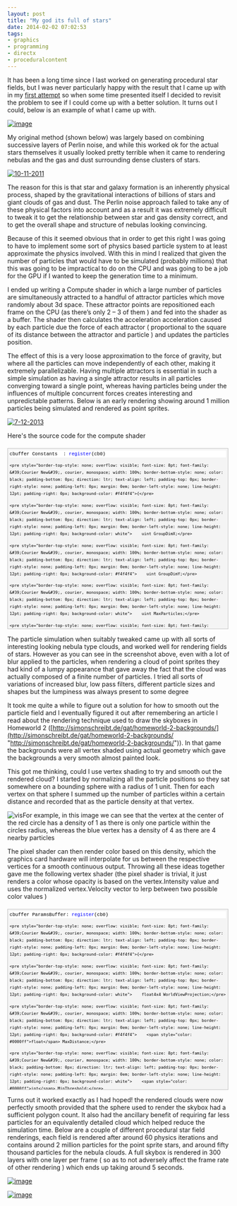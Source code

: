```yaml
---
layout: post
title: "My god its full of stars"
date: 2014-02-02 07:02:53
tags:
- graphics
- programming
- directx
- proceduralcontent
---
```


It has been a long time since I last worked on generating procedural star fields, but I was never particularly happy with the result that I came up with in my [first attempt](http://www.junkship.net/News/2011/12/30/let-men-burn-stars) so when some time presented itself I decided to revisit the problem to see if I could come up with a better solution. It turns out I could, below is an example of what I came up with.

[![image](http://www.junkship.net/Resources/News/rMA18FxTDUCEXHQcErY68Q.png "image")](http://www.junkship.net/Resources/News/385g6y0Bh0qpnJrGXWGuGA.png)

My original method (shown below) was largely based on combining successive layers of Perlin noise, and while this worked ok for the actual stars themselves it usually looked pretty terrible when it came to rendering nebulas and the gas and dust surrounding dense clusters of stars.

[![10-11-2011](http://www.junkship.net/Resources/News/VCODUnjkmkCXS7oVhJM5mw.jpg "10-11-2011")](http://www.junkship.net/Resources/News/x4rC-BorKkyFOEIyEUTvvA.jpg)

The reason for this is that star and galaxy formation is an inherently physical process, shaped by the gravitational interactions of billions of stars and giant clouds of gas and dust. The Perlin noise approach failed to take any of these physical factors into account and as a result it was extremely difficult to tweak it to get the relationship between star and gas density correct, and to get the overall shape and structure of nebulas looking convincing. 

Because of this it seemed obvious that in order to get this right I was going to have to implement some sort of physics based particle system to at least approximate the physics involved. With this in mind I realized that given the number of particles that would have to be simulated (probably millions) that this was going to be impractical to do on the CPU and was going to be a job for the GPU if I wanted to keep the generation time to a minimum.

I ended up writing a Compute shader in which a large number of particles are simultaneously attracted to a handful of attractor particles which move randomly about 3d space. These attractor points are repositioned each frame on the CPU (as there’s only 2 – 3 of them ) and fed into the shader as a buffer. The shader then calculates the acceleration acceleration caused by each particle due the force of each attractor ( proportional to the square of its distance between the attractor and particle ) and updates the particles position. 

The effect of this is a very loose approximation to the force of gravity, but where all the particles can move independently of each other, making it extremely parallelizable. Having multiple attractors is essential in such a simple simulation as having a single attractor results in all particles converging toward a single point, whereas having particles being under the influences of multiple concurrent forces creates interesting and unpredictable patterns. Below is an early rendering showing around 1 million particles being simulated and rendered as point sprites.

[![7-12-2013](http://www.junkship.net/Resources/News/t3uMR6rD50Ws2KoCcQlWvg.jpg "7-12-2013")](http://www.junkship.net/Resources/News/REqWYhEGC0ehB3TBhqqGUw.jpg)

Here's the source code for the compute shader

  <div id="codeSnippetWrapper" style="overflow: auto; cursor: text; font-size: 8pt; border-top: silver 1px solid; height: 400px; font-family: &#39;Courier New&#39;, courier, monospace; border-right: silver 1px solid; width: 97.5%; border-bottom: silver 1px solid; padding-bottom: 4px; direction: ltr; text-align: left; padding-top: 4px; padding-left: 4px; margin: 20px 0px 10px; border-left: silver 1px solid; line-height: 12pt; padding-right: 4px; max-height: 400px; background-color: #f4f4f4">   <div id="codeSnippet" style="border-top-style: none; overflow: visible; font-size: 8pt; font-family: &#39;Courier New&#39;, courier, monospace; width: 100%; border-bottom-style: none; color: black; padding-bottom: 0px; direction: ltr; text-align: left; padding-top: 0px; border-right-style: none; padding-left: 0px; border-left-style: none; line-height: 12pt; padding-right: 0px; background-color: #f4f4f4">     <pre style="border-top-style: none; overflow: visible; font-size: 8pt; font-family: &#39;Courier New&#39;, courier, monospace; width: 100%; border-bottom-style: none; color: black; padding-bottom: 0px; direction: ltr; text-align: left; padding-top: 0px; border-right-style: none; padding-left: 0px; margin: 0em; border-left-style: none; line-height: 12pt; padding-right: 0px; background-color: white">cbuffer Constants  : <span style="color: #0000ff">register</span>(cb0)</pre>
<!--CRLF-->

    <pre style="border-top-style: none; overflow: visible; font-size: 8pt; font-family: &#39;Courier New&#39;, courier, monospace; width: 100%; border-bottom-style: none; color: black; padding-bottom: 0px; direction: ltr; text-align: left; padding-top: 0px; border-right-style: none; padding-left: 0px; margin: 0em; border-left-style: none; line-height: 12pt; padding-right: 0px; background-color: #f4f4f4">{</pre>
<!--CRLF-->

    <pre style="border-top-style: none; overflow: visible; font-size: 8pt; font-family: &#39;Courier New&#39;, courier, monospace; width: 100%; border-bottom-style: none; color: black; padding-bottom: 0px; direction: ltr; text-align: left; padding-top: 0px; border-right-style: none; padding-left: 0px; margin: 0em; border-left-style: none; line-height: 12pt; padding-right: 0px; background-color: white">    uint GroupDimX;</pre>
<!--CRLF-->

    <pre style="border-top-style: none; overflow: visible; font-size: 8pt; font-family: &#39;Courier New&#39;, courier, monospace; width: 100%; border-bottom-style: none; color: black; padding-bottom: 0px; direction: ltr; text-align: left; padding-top: 0px; border-right-style: none; padding-left: 0px; margin: 0em; border-left-style: none; line-height: 12pt; padding-right: 0px; background-color: #f4f4f4">    uint GroupDimY;</pre>
<!--CRLF-->

    <pre style="border-top-style: none; overflow: visible; font-size: 8pt; font-family: &#39;Courier New&#39;, courier, monospace; width: 100%; border-bottom-style: none; color: black; padding-bottom: 0px; direction: ltr; text-align: left; padding-top: 0px; border-right-style: none; padding-left: 0px; margin: 0em; border-left-style: none; line-height: 12pt; padding-right: 0px; background-color: white">    uint MaxParticles;</pre>
<!--CRLF-->

    <pre style="border-top-style: none; overflow: visible; font-size: 8pt; font-family: &#39;Courier New&#39;, courier, monospace; width: 100%; border-bottom-style: none; color: black; padding-bottom: 0px; direction: ltr; text-align: left; padding-top: 0px; border-right-style: none; padding-left: 0px; margin: 0em; border-left-style: none; line-height: 12pt; padding-right: 0px; background-color: #f4f4f4">};</pre>
<!--CRLF-->

    <pre style="border-top-style: none; overflow: visible; font-size: 8pt; font-family: &#39;Courier New&#39;, courier, monospace; width: 100%; border-bottom-style: none; color: black; padding-bottom: 0px; direction: ltr; text-align: left; padding-top: 0px; border-right-style: none; padding-left: 0px; margin: 0em; border-left-style: none; line-height: 12pt; padding-right: 0px; background-color: white">&#160;</pre>
<!--CRLF-->

    <pre style="border-top-style: none; overflow: visible; font-size: 8pt; font-family: &#39;Courier New&#39;, courier, monospace; width: 100%; border-bottom-style: none; color: black; padding-bottom: 0px; direction: ltr; text-align: left; padding-top: 0px; border-right-style: none; padding-left: 0px; margin: 0em; border-left-style: none; line-height: 12pt; padding-right: 0px; background-color: #f4f4f4">cbuffer Physics : <span style="color: #0000ff">register</span>(cb1) </pre>
<!--CRLF-->

    <pre style="border-top-style: none; overflow: visible; font-size: 8pt; font-family: &#39;Courier New&#39;, courier, monospace; width: 100%; border-bottom-style: none; color: black; padding-bottom: 0px; direction: ltr; text-align: left; padding-top: 0px; border-right-style: none; padding-left: 0px; margin: 0em; border-left-style: none; line-height: 12pt; padding-right: 0px; background-color: white">{</pre>
<!--CRLF-->

    <pre style="border-top-style: none; overflow: visible; font-size: 8pt; font-family: &#39;Courier New&#39;, courier, monospace; width: 100%; border-bottom-style: none; color: black; padding-bottom: 0px; direction: ltr; text-align: left; padding-top: 0px; border-right-style: none; padding-left: 0px; margin: 0em; border-left-style: none; line-height: 12pt; padding-right: 0px; background-color: #f4f4f4">    <span style="color: #0000ff">float</span> FrameTime;</pre>
<!--CRLF-->

    <pre style="border-top-style: none; overflow: visible; font-size: 8pt; font-family: &#39;Courier New&#39;, courier, monospace; width: 100%; border-bottom-style: none; color: black; padding-bottom: 0px; direction: ltr; text-align: left; padding-top: 0px; border-right-style: none; padding-left: 0px; margin: 0em; border-left-style: none; line-height: 12pt; padding-right: 0px; background-color: white">    uint AttractorCount;</pre>
<!--CRLF-->

    <pre style="border-top-style: none; overflow: visible; font-size: 8pt; font-family: &#39;Courier New&#39;, courier, monospace; width: 100%; border-bottom-style: none; color: black; padding-bottom: 0px; direction: ltr; text-align: left; padding-top: 0px; border-right-style: none; padding-left: 0px; margin: 0em; border-left-style: none; line-height: 12pt; padding-right: 0px; background-color: #f4f4f4">};</pre>
<!--CRLF-->

    <pre style="border-top-style: none; overflow: visible; font-size: 8pt; font-family: &#39;Courier New&#39;, courier, monospace; width: 100%; border-bottom-style: none; color: black; padding-bottom: 0px; direction: ltr; text-align: left; padding-top: 0px; border-right-style: none; padding-left: 0px; margin: 0em; border-left-style: none; line-height: 12pt; padding-right: 0px; background-color: white">&#160;</pre>
<!--CRLF-->

    <pre style="border-top-style: none; overflow: visible; font-size: 8pt; font-family: &#39;Courier New&#39;, courier, monospace; width: 100%; border-bottom-style: none; color: black; padding-bottom: 0px; direction: ltr; text-align: left; padding-top: 0px; border-right-style: none; padding-left: 0px; margin: 0em; border-left-style: none; line-height: 12pt; padding-right: 0px; background-color: #f4f4f4"><span style="color: #0000ff">struct</span> Particle {</pre>
<!--CRLF-->

    <pre style="border-top-style: none; overflow: visible; font-size: 8pt; font-family: &#39;Courier New&#39;, courier, monospace; width: 100%; border-bottom-style: none; color: black; padding-bottom: 0px; direction: ltr; text-align: left; padding-top: 0px; border-right-style: none; padding-left: 0px; margin: 0em; border-left-style: none; line-height: 12pt; padding-right: 0px; background-color: white">    float3 CurrentPosition;</pre>
<!--CRLF-->

    <pre style="border-top-style: none; overflow: visible; font-size: 8pt; font-family: &#39;Courier New&#39;, courier, monospace; width: 100%; border-bottom-style: none; color: black; padding-bottom: 0px; direction: ltr; text-align: left; padding-top: 0px; border-right-style: none; padding-left: 0px; margin: 0em; border-left-style: none; line-height: 12pt; padding-right: 0px; background-color: #f4f4f4">    float3 OldPosition;</pre>
<!--CRLF-->

    <pre style="border-top-style: none; overflow: visible; font-size: 8pt; font-family: &#39;Courier New&#39;, courier, monospace; width: 100%; border-bottom-style: none; color: black; padding-bottom: 0px; direction: ltr; text-align: left; padding-top: 0px; border-right-style: none; padding-left: 0px; margin: 0em; border-left-style: none; line-height: 12pt; padding-right: 0px; background-color: white">    float3 Velocity;</pre>
<!--CRLF-->

    <pre style="border-top-style: none; overflow: visible; font-size: 8pt; font-family: &#39;Courier New&#39;, courier, monospace; width: 100%; border-bottom-style: none; color: black; padding-bottom: 0px; direction: ltr; text-align: left; padding-top: 0px; border-right-style: none; padding-left: 0px; margin: 0em; border-left-style: none; line-height: 12pt; padding-right: 0px; background-color: #f4f4f4">    <span style="color: #0000ff">float</span> Scale;</pre>
<!--CRLF-->

    <pre style="border-top-style: none; overflow: visible; font-size: 8pt; font-family: &#39;Courier New&#39;, courier, monospace; width: 100%; border-bottom-style: none; color: black; padding-bottom: 0px; direction: ltr; text-align: left; padding-top: 0px; border-right-style: none; padding-left: 0px; margin: 0em; border-left-style: none; line-height: 12pt; padding-right: 0px; background-color: white">};</pre>
<!--CRLF-->

    <pre style="border-top-style: none; overflow: visible; font-size: 8pt; font-family: &#39;Courier New&#39;, courier, monospace; width: 100%; border-bottom-style: none; color: black; padding-bottom: 0px; direction: ltr; text-align: left; padding-top: 0px; border-right-style: none; padding-left: 0px; margin: 0em; border-left-style: none; line-height: 12pt; padding-right: 0px; background-color: #f4f4f4">&#160;</pre>
<!--CRLF-->

    <pre style="border-top-style: none; overflow: visible; font-size: 8pt; font-family: &#39;Courier New&#39;, courier, monospace; width: 100%; border-bottom-style: none; color: black; padding-bottom: 0px; direction: ltr; text-align: left; padding-top: 0px; border-right-style: none; padding-left: 0px; margin: 0em; border-left-style: none; line-height: 12pt; padding-right: 0px; background-color: white"><span style="color: #0000ff">struct</span> Attractor {</pre>
<!--CRLF-->

    <pre style="border-top-style: none; overflow: visible; font-size: 8pt; font-family: &#39;Courier New&#39;, courier, monospace; width: 100%; border-bottom-style: none; color: black; padding-bottom: 0px; direction: ltr; text-align: left; padding-top: 0px; border-right-style: none; padding-left: 0px; margin: 0em; border-left-style: none; line-height: 12pt; padding-right: 0px; background-color: #f4f4f4">    float3 Position;</pre>
<!--CRLF-->

    <pre style="border-top-style: none; overflow: visible; font-size: 8pt; font-family: &#39;Courier New&#39;, courier, monospace; width: 100%; border-bottom-style: none; color: black; padding-bottom: 0px; direction: ltr; text-align: left; padding-top: 0px; border-right-style: none; padding-left: 0px; margin: 0em; border-left-style: none; line-height: 12pt; padding-right: 0px; background-color: white">    float3 Destination;</pre>
<!--CRLF-->

    <pre style="border-top-style: none; overflow: visible; font-size: 8pt; font-family: &#39;Courier New&#39;, courier, monospace; width: 100%; border-bottom-style: none; color: black; padding-bottom: 0px; direction: ltr; text-align: left; padding-top: 0px; border-right-style: none; padding-left: 0px; margin: 0em; border-left-style: none; line-height: 12pt; padding-right: 0px; background-color: #f4f4f4">    <span style="color: #0000ff">float</span> Velocity;</pre>
<!--CRLF-->

    <pre style="border-top-style: none; overflow: visible; font-size: 8pt; font-family: &#39;Courier New&#39;, courier, monospace; width: 100%; border-bottom-style: none; color: black; padding-bottom: 0px; direction: ltr; text-align: left; padding-top: 0px; border-right-style: none; padding-left: 0px; margin: 0em; border-left-style: none; line-height: 12pt; padding-right: 0px; background-color: white">    <span style="color: #0000ff">float</span> Strength;</pre>
<!--CRLF-->

    <pre style="border-top-style: none; overflow: visible; font-size: 8pt; font-family: &#39;Courier New&#39;, courier, monospace; width: 100%; border-bottom-style: none; color: black; padding-bottom: 0px; direction: ltr; text-align: left; padding-top: 0px; border-right-style: none; padding-left: 0px; margin: 0em; border-left-style: none; line-height: 12pt; padding-right: 0px; background-color: #f4f4f4">    <span style="color: #0000ff">float</span> MinAttractorDistance;</pre>
<!--CRLF-->

    <pre style="border-top-style: none; overflow: visible; font-size: 8pt; font-family: &#39;Courier New&#39;, courier, monospace; width: 100%; border-bottom-style: none; color: black; padding-bottom: 0px; direction: ltr; text-align: left; padding-top: 0px; border-right-style: none; padding-left: 0px; margin: 0em; border-left-style: none; line-height: 12pt; padding-right: 0px; background-color: white">};</pre>
<!--CRLF-->

    <pre style="border-top-style: none; overflow: visible; font-size: 8pt; font-family: &#39;Courier New&#39;, courier, monospace; width: 100%; border-bottom-style: none; color: black; padding-bottom: 0px; direction: ltr; text-align: left; padding-top: 0px; border-right-style: none; padding-left: 0px; margin: 0em; border-left-style: none; line-height: 12pt; padding-right: 0px; background-color: #f4f4f4">&#160;</pre>
<!--CRLF-->

    <pre style="border-top-style: none; overflow: visible; font-size: 8pt; font-family: &#39;Courier New&#39;, courier, monospace; width: 100%; border-bottom-style: none; color: black; padding-bottom: 0px; direction: ltr; text-align: left; padding-top: 0px; border-right-style: none; padding-left: 0px; margin: 0em; border-left-style: none; line-height: 12pt; padding-right: 0px; background-color: white">RWStructuredBuffer&lt;Particle&gt; srcParticleBuffer : <span style="color: #0000ff">register</span>(u0);</pre>
<!--CRLF-->

    <pre style="border-top-style: none; overflow: visible; font-size: 8pt; font-family: &#39;Courier New&#39;, courier, monospace; width: 100%; border-bottom-style: none; color: black; padding-bottom: 0px; direction: ltr; text-align: left; padding-top: 0px; border-right-style: none; padding-left: 0px; margin: 0em; border-left-style: none; line-height: 12pt; padding-right: 0px; background-color: #f4f4f4">StructuredBuffer&lt;Attractor&gt; attractorsBuffer : <span style="color: #0000ff">register</span>(t0);</pre>
<!--CRLF-->

    <pre style="border-top-style: none; overflow: visible; font-size: 8pt; font-family: &#39;Courier New&#39;, courier, monospace; width: 100%; border-bottom-style: none; color: black; padding-bottom: 0px; direction: ltr; text-align: left; padding-top: 0px; border-right-style: none; padding-left: 0px; margin: 0em; border-left-style: none; line-height: 12pt; padding-right: 0px; background-color: white">&#160;</pre>
<!--CRLF-->

    <pre style="border-top-style: none; overflow: visible; font-size: 8pt; font-family: &#39;Courier New&#39;, courier, monospace; width: 100%; border-bottom-style: none; color: black; padding-bottom: 0px; direction: ltr; text-align: left; padding-top: 0px; border-right-style: none; padding-left: 0px; margin: 0em; border-left-style: none; line-height: 12pt; padding-right: 0px; background-color: #f4f4f4">[numthreads(1024, 1, 1)]</pre>
<!--CRLF-->

    <pre style="border-top-style: none; overflow: visible; font-size: 8pt; font-family: &#39;Courier New&#39;, courier, monospace; width: 100%; border-bottom-style: none; color: black; padding-bottom: 0px; direction: ltr; text-align: left; padding-top: 0px; border-right-style: none; padding-left: 0px; margin: 0em; border-left-style: none; line-height: 12pt; padding-right: 0px; background-color: white"><span style="color: #0000ff">void</span> main( uint3 dispatchId : SV_DispatchThreadID )</pre>
<!--CRLF-->

    <pre style="border-top-style: none; overflow: visible; font-size: 8pt; font-family: &#39;Courier New&#39;, courier, monospace; width: 100%; border-bottom-style: none; color: black; padding-bottom: 0px; direction: ltr; text-align: left; padding-top: 0px; border-right-style: none; padding-left: 0px; margin: 0em; border-left-style: none; line-height: 12pt; padding-right: 0px; background-color: #f4f4f4">{</pre>
<!--CRLF-->

    <pre style="border-top-style: none; overflow: visible; font-size: 8pt; font-family: &#39;Courier New&#39;, courier, monospace; width: 100%; border-bottom-style: none; color: black; padding-bottom: 0px; direction: ltr; text-align: left; padding-top: 0px; border-right-style: none; padding-left: 0px; margin: 0em; border-left-style: none; line-height: 12pt; padding-right: 0px; background-color: white">    uint id = dispatchId.x + ( GroupDimX * 1024 * dispatchId.y ) </pre>
<!--CRLF-->

    <pre style="border-top-style: none; overflow: visible; font-size: 8pt; font-family: &#39;Courier New&#39;, courier, monospace; width: 100%; border-bottom-style: none; color: black; padding-bottom: 0px; direction: ltr; text-align: left; padding-top: 0px; border-right-style: none; padding-left: 0px; margin: 0em; border-left-style: none; line-height: 12pt; padding-right: 0px; background-color: #f4f4f4">        + ( GroupDimX * GroupDimY * 1024 * dispatchId.z );</pre>
<!--CRLF-->

    <pre style="border-top-style: none; overflow: visible; font-size: 8pt; font-family: &#39;Courier New&#39;, courier, monospace; width: 100%; border-bottom-style: none; color: black; padding-bottom: 0px; direction: ltr; text-align: left; padding-top: 0px; border-right-style: none; padding-left: 0px; margin: 0em; border-left-style: none; line-height: 12pt; padding-right: 0px; background-color: white">            </pre>
<!--CRLF-->

    <pre style="border-top-style: none; overflow: visible; font-size: 8pt; font-family: &#39;Courier New&#39;, courier, monospace; width: 100%; border-bottom-style: none; color: black; padding-bottom: 0px; direction: ltr; text-align: left; padding-top: 0px; border-right-style: none; padding-left: 0px; margin: 0em; border-left-style: none; line-height: 12pt; padding-right: 0px; background-color: #f4f4f4">    <span style="color: #008000">//Every thread renders a particle.</span></pre>
<!--CRLF-->

    <pre style="border-top-style: none; overflow: visible; font-size: 8pt; font-family: &#39;Courier New&#39;, courier, monospace; width: 100%; border-bottom-style: none; color: black; padding-bottom: 0px; direction: ltr; text-align: left; padding-top: 0px; border-right-style: none; padding-left: 0px; margin: 0em; border-left-style: none; line-height: 12pt; padding-right: 0px; background-color: white">    <span style="color: #008000">//If there are more threads than particles then stop here.</span></pre>
<!--CRLF-->

    <pre style="border-top-style: none; overflow: visible; font-size: 8pt; font-family: &#39;Courier New&#39;, courier, monospace; width: 100%; border-bottom-style: none; color: black; padding-bottom: 0px; direction: ltr; text-align: left; padding-top: 0px; border-right-style: none; padding-left: 0px; margin: 0em; border-left-style: none; line-height: 12pt; padding-right: 0px; background-color: #f4f4f4">    <span style="color: #0000ff">if</span>(id &lt; MaxParticles){</pre>
<!--CRLF-->

    <pre style="border-top-style: none; overflow: visible; font-size: 8pt; font-family: &#39;Courier New&#39;, courier, monospace; width: 100%; border-bottom-style: none; color: black; padding-bottom: 0px; direction: ltr; text-align: left; padding-top: 0px; border-right-style: none; padding-left: 0px; margin: 0em; border-left-style: none; line-height: 12pt; padding-right: 0px; background-color: white">        Particle p = srcParticleBuffer[id];</pre>
<!--CRLF-->

    <pre style="border-top-style: none; overflow: visible; font-size: 8pt; font-family: &#39;Courier New&#39;, courier, monospace; width: 100%; border-bottom-style: none; color: black; padding-bottom: 0px; direction: ltr; text-align: left; padding-top: 0px; border-right-style: none; padding-left: 0px; margin: 0em; border-left-style: none; line-height: 12pt; padding-right: 0px; background-color: #f4f4f4">                </pre>
<!--CRLF-->

    <pre style="border-top-style: none; overflow: visible; font-size: 8pt; font-family: &#39;Courier New&#39;, courier, monospace; width: 100%; border-bottom-style: none; color: black; padding-bottom: 0px; direction: ltr; text-align: left; padding-top: 0px; border-right-style: none; padding-left: 0px; margin: 0em; border-left-style: none; line-height: 12pt; padding-right: 0px; background-color: white">        float3 a = float3(0.0f,0.0f,0.0f);</pre>
<!--CRLF-->

    <pre style="border-top-style: none; overflow: visible; font-size: 8pt; font-family: &#39;Courier New&#39;, courier, monospace; width: 100%; border-bottom-style: none; color: black; padding-bottom: 0px; direction: ltr; text-align: left; padding-top: 0px; border-right-style: none; padding-left: 0px; margin: 0em; border-left-style: none; line-height: 12pt; padding-right: 0px; background-color: #f4f4f4">        <span style="color: #0000ff">for</span> (uint i=0;i&lt;AttractorCount;++i) {</pre>
<!--CRLF-->

    <pre style="border-top-style: none; overflow: visible; font-size: 8pt; font-family: &#39;Courier New&#39;, courier, monospace; width: 100%; border-bottom-style: none; color: black; padding-bottom: 0px; direction: ltr; text-align: left; padding-top: 0px; border-right-style: none; padding-left: 0px; margin: 0em; border-left-style: none; line-height: 12pt; padding-right: 0px; background-color: white">            float3 diff = attractorsBuffer[i].Position - </pre>
<!--CRLF-->

    <pre style="border-top-style: none; overflow: visible; font-size: 8pt; font-family: &#39;Courier New&#39;, courier, monospace; width: 100%; border-bottom-style: none; color: black; padding-bottom: 0px; direction: ltr; text-align: left; padding-top: 0px; border-right-style: none; padding-left: 0px; margin: 0em; border-left-style: none; line-height: 12pt; padding-right: 0px; background-color: #f4f4f4">                p.CurrentPosition;</pre>
<!--CRLF-->

    <pre style="border-top-style: none; overflow: visible; font-size: 8pt; font-family: &#39;Courier New&#39;, courier, monospace; width: 100%; border-bottom-style: none; color: black; padding-bottom: 0px; direction: ltr; text-align: left; padding-top: 0px; border-right-style: none; padding-left: 0px; margin: 0em; border-left-style: none; line-height: 12pt; padding-right: 0px; background-color: white">            <span style="color: #0000ff">float</span> distance = length( diff );</pre>
<!--CRLF-->

    <pre style="border-top-style: none; overflow: visible; font-size: 8pt; font-family: &#39;Courier New&#39;, courier, monospace; width: 100%; border-bottom-style: none; color: black; padding-bottom: 0px; direction: ltr; text-align: left; padding-top: 0px; border-right-style: none; padding-left: 0px; margin: 0em; border-left-style: none; line-height: 12pt; padding-right: 0px; background-color: #f4f4f4">&#160;</pre>
<!--CRLF-->

    <pre style="border-top-style: none; overflow: visible; font-size: 8pt; font-family: &#39;Courier New&#39;, courier, monospace; width: 100%; border-bottom-style: none; color: black; padding-bottom: 0px; direction: ltr; text-align: left; padding-top: 0px; border-right-style: none; padding-left: 0px; margin: 0em; border-left-style: none; line-height: 12pt; padding-right: 0px; background-color: white">            <span style="color: #0000ff">if</span> ( distance &lt; </pre>
<!--CRLF-->

    <pre style="border-top-style: none; overflow: visible; font-size: 8pt; font-family: &#39;Courier New&#39;, courier, monospace; width: 100%; border-bottom-style: none; color: black; padding-bottom: 0px; direction: ltr; text-align: left; padding-top: 0px; border-right-style: none; padding-left: 0px; margin: 0em; border-left-style: none; line-height: 12pt; padding-right: 0px; background-color: #f4f4f4">                attractorsBuffer[i].MinAttractorDistance ) {</pre>
<!--CRLF-->

    <pre style="border-top-style: none; overflow: visible; font-size: 8pt; font-family: &#39;Courier New&#39;, courier, monospace; width: 100%; border-bottom-style: none; color: black; padding-bottom: 0px; direction: ltr; text-align: left; padding-top: 0px; border-right-style: none; padding-left: 0px; margin: 0em; border-left-style: none; line-height: 12pt; padding-right: 0px; background-color: white">                <span style="color: #008000">// make sure particles don't appear inside an </span></pre>
<!--CRLF-->

    <pre style="border-top-style: none; overflow: visible; font-size: 8pt; font-family: &#39;Courier New&#39;, courier, monospace; width: 100%; border-bottom-style: none; color: black; padding-bottom: 0px; direction: ltr; text-align: left; padding-top: 0px; border-right-style: none; padding-left: 0px; margin: 0em; border-left-style: none; line-height: 12pt; padding-right: 0px; background-color: #f4f4f4">                <span style="color: #008000">// attractors min distance. If a particle</span></pre>
<!--CRLF-->

    <pre style="border-top-style: none; overflow: visible; font-size: 8pt; font-family: &#39;Courier New&#39;, courier, monospace; width: 100%; border-bottom-style: none; color: black; padding-bottom: 0px; direction: ltr; text-align: left; padding-top: 0px; border-right-style: none; padding-left: 0px; margin: 0em; border-left-style: none; line-height: 12pt; padding-right: 0px; background-color: white">                <span style="color: #008000">// gets inside the min distance, we'll push it </span></pre>
<!--CRLF-->

    <pre style="border-top-style: none; overflow: visible; font-size: 8pt; font-family: &#39;Courier New&#39;, courier, monospace; width: 100%; border-bottom-style: none; color: black; padding-bottom: 0px; direction: ltr; text-align: left; padding-top: 0px; border-right-style: none; padding-left: 0px; margin: 0em; border-left-style: none; line-height: 12pt; padding-right: 0px; background-color: #f4f4f4">                <span style="color: #008000">// to the opposite side of the min sphere</span></pre>
<!--CRLF-->

    <pre style="border-top-style: none; overflow: visible; font-size: 8pt; font-family: &#39;Courier New&#39;, courier, monospace; width: 100%; border-bottom-style: none; color: black; padding-bottom: 0px; direction: ltr; text-align: left; padding-top: 0px; border-right-style: none; padding-left: 0px; margin: 0em; border-left-style: none; line-height: 12pt; padding-right: 0px; background-color: white">                <span style="color: #008000">// This reduces large numbers of particles</span></pre>
<!--CRLF-->

    <pre style="border-top-style: none; overflow: visible; font-size: 8pt; font-family: &#39;Courier New&#39;, courier, monospace; width: 100%; border-bottom-style: none; color: black; padding-bottom: 0px; direction: ltr; text-align: left; padding-top: 0px; border-right-style: none; padding-left: 0px; margin: 0em; border-left-style: none; line-height: 12pt; padding-right: 0px; background-color: #f4f4f4">                <span style="color: #008000">// converging in a point around an attractor</span></pre>
<!--CRLF-->

    <pre style="border-top-style: none; overflow: visible; font-size: 8pt; font-family: &#39;Courier New&#39;, courier, monospace; width: 100%; border-bottom-style: none; color: black; padding-bottom: 0px; direction: ltr; text-align: left; padding-top: 0px; border-right-style: none; padding-left: 0px; margin: 0em; border-left-style: none; line-height: 12pt; padding-right: 0px; background-color: white">                float3 push = diff + </pre>
<!--CRLF-->

    <pre style="border-top-style: none; overflow: visible; font-size: 8pt; font-family: &#39;Courier New&#39;, courier, monospace; width: 100%; border-bottom-style: none; color: black; padding-bottom: 0px; direction: ltr; text-align: left; padding-top: 0px; border-right-style: none; padding-left: 0px; margin: 0em; border-left-style: none; line-height: 12pt; padding-right: 0px; background-color: #f4f4f4">                    normalize( diff ) </pre>
<!--CRLF-->

    <pre style="border-top-style: none; overflow: visible; font-size: 8pt; font-family: &#39;Courier New&#39;, courier, monospace; width: 100%; border-bottom-style: none; color: black; padding-bottom: 0px; direction: ltr; text-align: left; padding-top: 0px; border-right-style: none; padding-left: 0px; margin: 0em; border-left-style: none; line-height: 12pt; padding-right: 0px; background-color: white">                    * attractorsBuffer[i].MinAttractorDistance;</pre>
<!--CRLF-->

    <pre style="border-top-style: none; overflow: visible; font-size: 8pt; font-family: &#39;Courier New&#39;, courier, monospace; width: 100%; border-bottom-style: none; color: black; padding-bottom: 0px; direction: ltr; text-align: left; padding-top: 0px; border-right-style: none; padding-left: 0px; margin: 0em; border-left-style: none; line-height: 12pt; padding-right: 0px; background-color: #f4f4f4">                p.OldPosition += push;</pre>
<!--CRLF-->

    <pre style="border-top-style: none; overflow: visible; font-size: 8pt; font-family: &#39;Courier New&#39;, courier, monospace; width: 100%; border-bottom-style: none; color: black; padding-bottom: 0px; direction: ltr; text-align: left; padding-top: 0px; border-right-style: none; padding-left: 0px; margin: 0em; border-left-style: none; line-height: 12pt; padding-right: 0px; background-color: white">                p.CurrentPosition += push;</pre>
<!--CRLF-->

    <pre style="border-top-style: none; overflow: visible; font-size: 8pt; font-family: &#39;Courier New&#39;, courier, monospace; width: 100%; border-bottom-style: none; color: black; padding-bottom: 0px; direction: ltr; text-align: left; padding-top: 0px; border-right-style: none; padding-left: 0px; margin: 0em; border-left-style: none; line-height: 12pt; padding-right: 0px; background-color: #f4f4f4">            }</pre>
<!--CRLF-->

    <pre style="border-top-style: none; overflow: visible; font-size: 8pt; font-family: &#39;Courier New&#39;, courier, monospace; width: 100%; border-bottom-style: none; color: black; padding-bottom: 0px; direction: ltr; text-align: left; padding-top: 0px; border-right-style: none; padding-left: 0px; margin: 0em; border-left-style: none; line-height: 12pt; padding-right: 0px; background-color: white">&#160;</pre>
<!--CRLF-->

    <pre style="border-top-style: none; overflow: visible; font-size: 8pt; font-family: &#39;Courier New&#39;, courier, monospace; width: 100%; border-bottom-style: none; color: black; padding-bottom: 0px; direction: ltr; text-align: left; padding-top: 0px; border-right-style: none; padding-left: 0px; margin: 0em; border-left-style: none; line-height: 12pt; padding-right: 0px; background-color: #f4f4f4">            a += ( diff * attractorsBuffer[i].Strength ) </pre>
<!--CRLF-->

    <pre style="border-top-style: none; overflow: visible; font-size: 8pt; font-family: &#39;Courier New&#39;, courier, monospace; width: 100%; border-bottom-style: none; color: black; padding-bottom: 0px; direction: ltr; text-align: left; padding-top: 0px; border-right-style: none; padding-left: 0px; margin: 0em; border-left-style: none; line-height: 12pt; padding-right: 0px; background-color: white">                / (distance * distance);</pre>
<!--CRLF-->

    <pre style="border-top-style: none; overflow: visible; font-size: 8pt; font-family: &#39;Courier New&#39;, courier, monospace; width: 100%; border-bottom-style: none; color: black; padding-bottom: 0px; direction: ltr; text-align: left; padding-top: 0px; border-right-style: none; padding-left: 0px; margin: 0em; border-left-style: none; line-height: 12pt; padding-right: 0px; background-color: #f4f4f4">        }</pre>
<!--CRLF-->

    <pre style="border-top-style: none; overflow: visible; font-size: 8pt; font-family: &#39;Courier New&#39;, courier, monospace; width: 100%; border-bottom-style: none; color: black; padding-bottom: 0px; direction: ltr; text-align: left; padding-top: 0px; border-right-style: none; padding-left: 0px; margin: 0em; border-left-style: none; line-height: 12pt; padding-right: 0px; background-color: white">        float3 tempPos = 2.0*p.CurrentPosition </pre>
<!--CRLF-->

    <pre style="border-top-style: none; overflow: visible; font-size: 8pt; font-family: &#39;Courier New&#39;, courier, monospace; width: 100%; border-bottom-style: none; color: black; padding-bottom: 0px; direction: ltr; text-align: left; padding-top: 0px; border-right-style: none; padding-left: 0px; margin: 0em; border-left-style: none; line-height: 12pt; padding-right: 0px; background-color: #f4f4f4">            - p.OldPosition + a*FrameTime*FrameTime;</pre>
<!--CRLF-->

    <pre style="border-top-style: none; overflow: visible; font-size: 8pt; font-family: &#39;Courier New&#39;, courier, monospace; width: 100%; border-bottom-style: none; color: black; padding-bottom: 0px; direction: ltr; text-align: left; padding-top: 0px; border-right-style: none; padding-left: 0px; margin: 0em; border-left-style: none; line-height: 12pt; padding-right: 0px; background-color: white">        p.OldPosition = p.CurrentPosition;</pre>
<!--CRLF-->

    <pre style="border-top-style: none; overflow: visible; font-size: 8pt; font-family: &#39;Courier New&#39;, courier, monospace; width: 100%; border-bottom-style: none; color: black; padding-bottom: 0px; direction: ltr; text-align: left; padding-top: 0px; border-right-style: none; padding-left: 0px; margin: 0em; border-left-style: none; line-height: 12pt; padding-right: 0px; background-color: #f4f4f4">        p.CurrentPosition = tempPos;</pre>
<!--CRLF-->

    <pre style="border-top-style: none; overflow: visible; font-size: 8pt; font-family: &#39;Courier New&#39;, courier, monospace; width: 100%; border-bottom-style: none; color: black; padding-bottom: 0px; direction: ltr; text-align: left; padding-top: 0px; border-right-style: none; padding-left: 0px; margin: 0em; border-left-style: none; line-height: 12pt; padding-right: 0px; background-color: white">        p.Velocity = p.CurrentPosition - p.OldPosition;</pre>
<!--CRLF-->

    <pre style="border-top-style: none; overflow: visible; font-size: 8pt; font-family: &#39;Courier New&#39;, courier, monospace; width: 100%; border-bottom-style: none; color: black; padding-bottom: 0px; direction: ltr; text-align: left; padding-top: 0px; border-right-style: none; padding-left: 0px; margin: 0em; border-left-style: none; line-height: 12pt; padding-right: 0px; background-color: #f4f4f4">&#160;</pre>
<!--CRLF-->

    <pre style="border-top-style: none; overflow: visible; font-size: 8pt; font-family: &#39;Courier New&#39;, courier, monospace; width: 100%; border-bottom-style: none; color: black; padding-bottom: 0px; direction: ltr; text-align: left; padding-top: 0px; border-right-style: none; padding-left: 0px; margin: 0em; border-left-style: none; line-height: 12pt; padding-right: 0px; background-color: white">        srcParticleBuffer[id] = p;</pre>
<!--CRLF-->

    <pre style="border-top-style: none; overflow: visible; font-size: 8pt; font-family: &#39;Courier New&#39;, courier, monospace; width: 100%; border-bottom-style: none; color: black; padding-bottom: 0px; direction: ltr; text-align: left; padding-top: 0px; border-right-style: none; padding-left: 0px; margin: 0em; border-left-style: none; line-height: 12pt; padding-right: 0px; background-color: #f4f4f4">    }</pre>
<!--CRLF-->

    <pre style="border-top-style: none; overflow: visible; font-size: 8pt; font-family: &#39;Courier New&#39;, courier, monospace; width: 100%; border-bottom-style: none; color: black; padding-bottom: 0px; direction: ltr; text-align: left; padding-top: 0px; border-right-style: none; padding-left: 0px; margin: 0em; border-left-style: none; line-height: 12pt; padding-right: 0px; background-color: white">}</pre>
<!--CRLF--></div>
</div>

The particle simulation when suitably tweaked came up with all sorts of interesting looking nebula type clouds, and worked well for rendering fields of stars. However as you can see in the screenshot above, even with a lot of blur applied to the particles, when rendering a cloud of point sprites they had kind of a lumpy appearance that gave away the fact that the cloud was actually composed of a finite number of particles. I tried all sorts of variations of increased blur, low pass filters, different particle sizes and shapes but the lumpiness was always present to some degree

It took me quite a while to figure out a solution for how to smooth out the particle field and I eventually figured it out after remembering an article I read about the rendering technique used to draw the skyboxes in Homeworld 2 ([http://simonschreibt.de/gat/homeworld-2-backgrounds/](http://simonschreibt.de/gat/homeworld-2-backgrounds/ "http://simonschreibt.de/gat/homeworld-2-backgrounds/")). In that game the backgrounds were all vertex shaded using actual geometry which gave the backgrounds a very smooth almost painted look. 

This got me thinking, could I use vertex shading to try and smooth out the rendered cloud? I started by normalizing all the particle positions so they sat somewhere on a bounding sphere with a radius of 1 unit. Then for each vertex on that sphere I summed up the number of particles within a certain distance and recorded that as the particle density at that vertex. 

![vis](http://www.junkship.net/Resources/News/KVD-ufxZN0C51L1fLoRaVA.png "vis")For example, in this image we can see that the vertex at the center of the red circle has a density of 1 as there is only one particle within the circles radius, whereas the blue vertex has a density of 4 as there are 4 nearby particles

The pixel shader can then render color based on this density, which the graphics card hardware will interpolate for us between the respective vertices for a smooth continuous output. Throwing all these ideas together gave me the following vertex shader (the pixel shader is trivial, it just renders a color whose opacity is based on the vertex.Intensity value and uses the normalized vertex.Velocity vector to lerp between two possible color values )

<div id="codeSnippetWrapper" style="overflow: auto; cursor: text; font-size: 8pt; border-top: silver 1px solid; font-family: &#39;Courier New&#39;, courier, monospace; border-right: silver 1px solid; width: 97.5%; border-bottom: silver 1px solid; padding-bottom: 4px; direction: ltr; text-align: left; padding-top: 4px; padding-left: 4px; margin: 20px 0px 10px; border-left: silver 1px solid; line-height: 12pt; padding-right: 4px; max-height: 400px; background-color: #f4f4f4">
  <div id="codeSnippet" style="border-top-style: none; overflow: visible; font-size: 8pt; font-family: &#39;Courier New&#39;, courier, monospace; width: 100%; border-bottom-style: none; color: black; padding-bottom: 0px; direction: ltr; text-align: left; padding-top: 0px; border-right-style: none; padding-left: 0px; border-left-style: none; line-height: 12pt; padding-right: 0px; background-color: #f4f4f4">
    <pre style="border-top-style: none; overflow: visible; font-size: 8pt; font-family: &#39;Courier New&#39;, courier, monospace; width: 100%; border-bottom-style: none; color: black; padding-bottom: 0px; direction: ltr; text-align: left; padding-top: 0px; border-right-style: none; padding-left: 0px; margin: 0em; border-left-style: none; line-height: 12pt; padding-right: 0px; background-color: white">cbuffer ParamsBuffer: <span style="color: #0000ff">register</span>(cb0)</pre>
<!--CRLF-->

    <pre style="border-top-style: none; overflow: visible; font-size: 8pt; font-family: &#39;Courier New&#39;, courier, monospace; width: 100%; border-bottom-style: none; color: black; padding-bottom: 0px; direction: ltr; text-align: left; padding-top: 0px; border-right-style: none; padding-left: 0px; margin: 0em; border-left-style: none; line-height: 12pt; padding-right: 0px; background-color: #f4f4f4">{</pre>
<!--CRLF-->

    <pre style="border-top-style: none; overflow: visible; font-size: 8pt; font-family: &#39;Courier New&#39;, courier, monospace; width: 100%; border-bottom-style: none; color: black; padding-bottom: 0px; direction: ltr; text-align: left; padding-top: 0px; border-right-style: none; padding-left: 0px; margin: 0em; border-left-style: none; line-height: 12pt; padding-right: 0px; background-color: white">    float4x4 WorldViewProjection;</pre>
<!--CRLF-->

    <pre style="border-top-style: none; overflow: visible; font-size: 8pt; font-family: &#39;Courier New&#39;, courier, monospace; width: 100%; border-bottom-style: none; color: black; padding-bottom: 0px; direction: ltr; text-align: left; padding-top: 0px; border-right-style: none; padding-left: 0px; margin: 0em; border-left-style: none; line-height: 12pt; padding-right: 0px; background-color: #f4f4f4">    <span style="color: #0000ff">float</span> MaxDistance;</pre>
<!--CRLF-->

    <pre style="border-top-style: none; overflow: visible; font-size: 8pt; font-family: &#39;Courier New&#39;, courier, monospace; width: 100%; border-bottom-style: none; color: black; padding-bottom: 0px; direction: ltr; text-align: left; padding-top: 0px; border-right-style: none; padding-left: 0px; margin: 0em; border-left-style: none; line-height: 12pt; padding-right: 0px; background-color: white">    <span style="color: #0000ff">int</span> MinThreshold;</pre>
<!--CRLF-->

    <pre style="border-top-style: none; overflow: visible; font-size: 8pt; font-family: &#39;Courier New&#39;, courier, monospace; width: 100%; border-bottom-style: none; color: black; padding-bottom: 0px; direction: ltr; text-align: left; padding-top: 0px; border-right-style: none; padding-left: 0px; margin: 0em; border-left-style: none; line-height: 12pt; padding-right: 0px; background-color: #f4f4f4">    <span style="color: #0000ff">int</span> ParticleCount;</pre>
<!--CRLF-->

    <pre style="border-top-style: none; overflow: visible; font-size: 8pt; font-family: &#39;Courier New&#39;, courier, monospace; width: 100%; border-bottom-style: none; color: black; padding-bottom: 0px; direction: ltr; text-align: left; padding-top: 0px; border-right-style: none; padding-left: 0px; margin: 0em; border-left-style: none; line-height: 12pt; padding-right: 0px; background-color: white">};</pre>
<!--CRLF-->

    <pre style="border-top-style: none; overflow: visible; font-size: 8pt; font-family: &#39;Courier New&#39;, courier, monospace; width: 100%; border-bottom-style: none; color: black; padding-bottom: 0px; direction: ltr; text-align: left; padding-top: 0px; border-right-style: none; padding-left: 0px; margin: 0em; border-left-style: none; line-height: 12pt; padding-right: 0px; background-color: #f4f4f4">&#160;</pre>
<!--CRLF-->

    <pre style="border-top-style: none; overflow: visible; font-size: 8pt; font-family: &#39;Courier New&#39;, courier, monospace; width: 100%; border-bottom-style: none; color: black; padding-bottom: 0px; direction: ltr; text-align: left; padding-top: 0px; border-right-style: none; padding-left: 0px; margin: 0em; border-left-style: none; line-height: 12pt; padding-right: 0px; background-color: white">StructuredBuffer&lt;Particle&gt; particleBuffer : <span style="color: #0000ff">register</span>(u0);</pre>
<!--CRLF-->

    <pre style="border-top-style: none; overflow: visible; font-size: 8pt; font-family: &#39;Courier New&#39;, courier, monospace; width: 100%; border-bottom-style: none; color: black; padding-bottom: 0px; direction: ltr; text-align: left; padding-top: 0px; border-right-style: none; padding-left: 0px; margin: 0em; border-left-style: none; line-height: 12pt; padding-right: 0px; background-color: #f4f4f4">&#160;</pre>
<!--CRLF-->

    <pre style="border-top-style: none; overflow: visible; font-size: 8pt; font-family: &#39;Courier New&#39;, courier, monospace; width: 100%; border-bottom-style: none; color: black; padding-bottom: 0px; direction: ltr; text-align: left; padding-top: 0px; border-right-style: none; padding-left: 0px; margin: 0em; border-left-style: none; line-height: 12pt; padding-right: 0px; background-color: white">Nebula_VSOutput main(VSInput input)</pre>
<!--CRLF-->

    <pre style="border-top-style: none; overflow: visible; font-size: 8pt; font-family: &#39;Courier New&#39;, courier, monospace; width: 100%; border-bottom-style: none; color: black; padding-bottom: 0px; direction: ltr; text-align: left; padding-top: 0px; border-right-style: none; padding-left: 0px; margin: 0em; border-left-style: none; line-height: 12pt; padding-right: 0px; background-color: #f4f4f4">{</pre>
<!--CRLF-->

    <pre style="border-top-style: none; overflow: visible; font-size: 8pt; font-family: &#39;Courier New&#39;, courier, monospace; width: 100%; border-bottom-style: none; color: black; padding-bottom: 0px; direction: ltr; text-align: left; padding-top: 0px; border-right-style: none; padding-left: 0px; margin: 0em; border-left-style: none; line-height: 12pt; padding-right: 0px; background-color: white">    Nebula_VSOutput output;</pre>
<!--CRLF-->

    <pre style="border-top-style: none; overflow: visible; font-size: 8pt; font-family: &#39;Courier New&#39;, courier, monospace; width: 100%; border-bottom-style: none; color: black; padding-bottom: 0px; direction: ltr; text-align: left; padding-top: 0px; border-right-style: none; padding-left: 0px; margin: 0em; border-left-style: none; line-height: 12pt; padding-right: 0px; background-color: #f4f4f4">&#160;</pre>
<!--CRLF-->

    <pre style="border-top-style: none; overflow: visible; font-size: 8pt; font-family: &#39;Courier New&#39;, courier, monospace; width: 100%; border-bottom-style: none; color: black; padding-bottom: 0px; direction: ltr; text-align: left; padding-top: 0px; border-right-style: none; padding-left: 0px; margin: 0em; border-left-style: none; line-height: 12pt; padding-right: 0px; background-color: white">    float4 worldPosition = mul(float4(input.Position,1.0f), </pre>
<!--CRLF-->

    <pre style="border-top-style: none; overflow: visible; font-size: 8pt; font-family: &#39;Courier New&#39;, courier, monospace; width: 100%; border-bottom-style: none; color: black; padding-bottom: 0px; direction: ltr; text-align: left; padding-top: 0px; border-right-style: none; padding-left: 0px; margin: 0em; border-left-style: none; line-height: 12pt; padding-right: 0px; background-color: #f4f4f4">        WorldViewProjection);</pre>
<!--CRLF-->

    <pre style="border-top-style: none; overflow: visible; font-size: 8pt; font-family: &#39;Courier New&#39;, courier, monospace; width: 100%; border-bottom-style: none; color: black; padding-bottom: 0px; direction: ltr; text-align: left; padding-top: 0px; border-right-style: none; padding-left: 0px; margin: 0em; border-left-style: none; line-height: 12pt; padding-right: 0px; background-color: white">    output.LocalPosition = input.Position;</pre>
<!--CRLF-->

    <pre style="border-top-style: none; overflow: visible; font-size: 8pt; font-family: &#39;Courier New&#39;, courier, monospace; width: 100%; border-bottom-style: none; color: black; padding-bottom: 0px; direction: ltr; text-align: left; padding-top: 0px; border-right-style: none; padding-left: 0px; margin: 0em; border-left-style: none; line-height: 12pt; padding-right: 0px; background-color: #f4f4f4">    output.Position = worldPosition.xyww;</pre>
<!--CRLF-->

    <pre style="border-top-style: none; overflow: visible; font-size: 8pt; font-family: &#39;Courier New&#39;, courier, monospace; width: 100%; border-bottom-style: none; color: black; padding-bottom: 0px; direction: ltr; text-align: left; padding-top: 0px; border-right-style: none; padding-left: 0px; margin: 0em; border-left-style: none; line-height: 12pt; padding-right: 0px; background-color: white">    output.Velocity = float3( 0.0f, 0.0f, 0.0f );</pre>
<!--CRLF-->

    <pre style="border-top-style: none; overflow: visible; font-size: 8pt; font-family: &#39;Courier New&#39;, courier, monospace; width: 100%; border-bottom-style: none; color: black; padding-bottom: 0px; direction: ltr; text-align: left; padding-top: 0px; border-right-style: none; padding-left: 0px; margin: 0em; border-left-style: none; line-height: 12pt; padding-right: 0px; background-color: #f4f4f4">&#160;</pre>
<!--CRLF-->

    <pre style="border-top-style: none; overflow: visible; font-size: 8pt; font-family: &#39;Courier New&#39;, courier, monospace; width: 100%; border-bottom-style: none; color: black; padding-bottom: 0px; direction: ltr; text-align: left; padding-top: 0px; border-right-style: none; padding-left: 0px; margin: 0em; border-left-style: none; line-height: 12pt; padding-right: 0px; background-color: white">    <span style="color: #0000ff">int</span> intensity = 0;</pre>
<!--CRLF-->

    <pre style="border-top-style: none; overflow: visible; font-size: 8pt; font-family: &#39;Courier New&#39;, courier, monospace; width: 100%; border-bottom-style: none; color: black; padding-bottom: 0px; direction: ltr; text-align: left; padding-top: 0px; border-right-style: none; padding-left: 0px; margin: 0em; border-left-style: none; line-height: 12pt; padding-right: 0px; background-color: #f4f4f4">&#160;</pre>
<!--CRLF-->

    <pre style="border-top-style: none; overflow: visible; font-size: 8pt; font-family: &#39;Courier New&#39;, courier, monospace; width: 100%; border-bottom-style: none; color: black; padding-bottom: 0px; direction: ltr; text-align: left; padding-top: 0px; border-right-style: none; padding-left: 0px; margin: 0em; border-left-style: none; line-height: 12pt; padding-right: 0px; background-color: white">    <span style="color: #008000">// find how many particles are within a threshold distance</span></pre>
<!--CRLF-->

    <pre style="border-top-style: none; overflow: visible; font-size: 8pt; font-family: &#39;Courier New&#39;, courier, monospace; width: 100%; border-bottom-style: none; color: black; padding-bottom: 0px; direction: ltr; text-align: left; padding-top: 0px; border-right-style: none; padding-left: 0px; margin: 0em; border-left-style: none; line-height: 12pt; padding-right: 0px; background-color: #f4f4f4">    <span style="color: #008000">// of this vertex</span></pre>
<!--CRLF-->

    <pre style="border-top-style: none; overflow: visible; font-size: 8pt; font-family: &#39;Courier New&#39;, courier, monospace; width: 100%; border-bottom-style: none; color: black; padding-bottom: 0px; direction: ltr; text-align: left; padding-top: 0px; border-right-style: none; padding-left: 0px; margin: 0em; border-left-style: none; line-height: 12pt; padding-right: 0px; background-color: white">    <span style="color: #0000ff">for</span> (<span style="color: #0000ff">int</span> i = 0; i &lt; ParticleCount; i++)</pre>
<!--CRLF-->

    <pre style="border-top-style: none; overflow: visible; font-size: 8pt; font-family: &#39;Courier New&#39;, courier, monospace; width: 100%; border-bottom-style: none; color: black; padding-bottom: 0px; direction: ltr; text-align: left; padding-top: 0px; border-right-style: none; padding-left: 0px; margin: 0em; border-left-style: none; line-height: 12pt; padding-right: 0px; background-color: #f4f4f4">    {</pre>
<!--CRLF-->

    <pre style="border-top-style: none; overflow: visible; font-size: 8pt; font-family: &#39;Courier New&#39;, courier, monospace; width: 100%; border-bottom-style: none; color: black; padding-bottom: 0px; direction: ltr; text-align: left; padding-top: 0px; border-right-style: none; padding-left: 0px; margin: 0em; border-left-style: none; line-height: 12pt; padding-right: 0px; background-color: white">        Particle p = particleBuffer[i];</pre>
<!--CRLF-->

    <pre style="border-top-style: none; overflow: visible; font-size: 8pt; font-family: &#39;Courier New&#39;, courier, monospace; width: 100%; border-bottom-style: none; color: black; padding-bottom: 0px; direction: ltr; text-align: left; padding-top: 0px; border-right-style: none; padding-left: 0px; margin: 0em; border-left-style: none; line-height: 12pt; padding-right: 0px; background-color: #f4f4f4">        <span style="color: #0000ff">float</span> distance = length( normalize( p.CurrentPosition ) </pre>
<!--CRLF-->

    <pre style="border-top-style: none; overflow: visible; font-size: 8pt; font-family: &#39;Courier New&#39;, courier, monospace; width: 100%; border-bottom-style: none; color: black; padding-bottom: 0px; direction: ltr; text-align: left; padding-top: 0px; border-right-style: none; padding-left: 0px; margin: 0em; border-left-style: none; line-height: 12pt; padding-right: 0px; background-color: white">            - input.Position );</pre>
<!--CRLF-->

    <pre style="border-top-style: none; overflow: visible; font-size: 8pt; font-family: &#39;Courier New&#39;, courier, monospace; width: 100%; border-bottom-style: none; color: black; padding-bottom: 0px; direction: ltr; text-align: left; padding-top: 0px; border-right-style: none; padding-left: 0px; margin: 0em; border-left-style: none; line-height: 12pt; padding-right: 0px; background-color: #f4f4f4">        intensity += distance &lt;= MaxDistance ? 1 : 0;</pre>
<!--CRLF-->

    <pre style="border-top-style: none; overflow: visible; font-size: 8pt; font-family: &#39;Courier New&#39;, courier, monospace; width: 100%; border-bottom-style: none; color: black; padding-bottom: 0px; direction: ltr; text-align: left; padding-top: 0px; border-right-style: none; padding-left: 0px; margin: 0em; border-left-style: none; line-height: 12pt; padding-right: 0px; background-color: white">        output.Velocity += p.Velocity;</pre>
<!--CRLF-->

    <pre style="border-top-style: none; overflow: visible; font-size: 8pt; font-family: &#39;Courier New&#39;, courier, monospace; width: 100%; border-bottom-style: none; color: black; padding-bottom: 0px; direction: ltr; text-align: left; padding-top: 0px; border-right-style: none; padding-left: 0px; margin: 0em; border-left-style: none; line-height: 12pt; padding-right: 0px; background-color: #f4f4f4">    }</pre>
<!--CRLF-->

    <pre style="border-top-style: none; overflow: visible; font-size: 8pt; font-family: &#39;Courier New&#39;, courier, monospace; width: 100%; border-bottom-style: none; color: black; padding-bottom: 0px; direction: ltr; text-align: left; padding-top: 0px; border-right-style: none; padding-left: 0px; margin: 0em; border-left-style: none; line-height: 12pt; padding-right: 0px; background-color: white">&#160;</pre>
<!--CRLF-->

    <pre style="border-top-style: none; overflow: visible; font-size: 8pt; font-family: &#39;Courier New&#39;, courier, monospace; width: 100%; border-bottom-style: none; color: black; padding-bottom: 0px; direction: ltr; text-align: left; padding-top: 0px; border-right-style: none; padding-left: 0px; margin: 0em; border-left-style: none; line-height: 12pt; padding-right: 0px; background-color: #f4f4f4">    output.Velocity = normalize( output.Velocity );</pre>
<!--CRLF-->

    <pre style="border-top-style: none; overflow: visible; font-size: 8pt; font-family: &#39;Courier New&#39;, courier, monospace; width: 100%; border-bottom-style: none; color: black; padding-bottom: 0px; direction: ltr; text-align: left; padding-top: 0px; border-right-style: none; padding-left: 0px; margin: 0em; border-left-style: none; line-height: 12pt; padding-right: 0px; background-color: white">    output.Intensity = saturate( ( intensity - MinThreshold ) </pre>
<!--CRLF-->

    <pre style="border-top-style: none; overflow: visible; font-size: 8pt; font-family: &#39;Courier New&#39;, courier, monospace; width: 100%; border-bottom-style: none; color: black; padding-bottom: 0px; direction: ltr; text-align: left; padding-top: 0px; border-right-style: none; padding-left: 0px; margin: 0em; border-left-style: none; line-height: 12pt; padding-right: 0px; background-color: #f4f4f4">        / (<span style="color: #0000ff">float</span>)ParticleCount );</pre>
<!--CRLF-->

    <pre style="border-top-style: none; overflow: visible; font-size: 8pt; font-family: &#39;Courier New&#39;, courier, monospace; width: 100%; border-bottom-style: none; color: black; padding-bottom: 0px; direction: ltr; text-align: left; padding-top: 0px; border-right-style: none; padding-left: 0px; margin: 0em; border-left-style: none; line-height: 12pt; padding-right: 0px; background-color: white">&#160;</pre>
<!--CRLF-->

    <pre style="border-top-style: none; overflow: visible; font-size: 8pt; font-family: &#39;Courier New&#39;, courier, monospace; width: 100%; border-bottom-style: none; color: black; padding-bottom: 0px; direction: ltr; text-align: left; padding-top: 0px; border-right-style: none; padding-left: 0px; margin: 0em; border-left-style: none; line-height: 12pt; padding-right: 0px; background-color: #f4f4f4">    <span style="color: #0000ff">return</span> output;</pre>
<!--CRLF-->

    <pre style="border-top-style: none; overflow: visible; font-size: 8pt; font-family: &#39;Courier New&#39;, courier, monospace; width: 100%; border-bottom-style: none; color: black; padding-bottom: 0px; direction: ltr; text-align: left; padding-top: 0px; border-right-style: none; padding-left: 0px; margin: 0em; border-left-style: none; line-height: 12pt; padding-right: 0px; background-color: white">}</pre>
<!--CRLF--></div>
</div>

Turns out it worked exactly as I had hoped! the rendered clouds were now perfectly smooth provided that the sphere used to render the skybox had a sufficient polygon count. It also had the ancillary benefit of requiring far less particles for an equivalently detailed cloud which helped reduce the simulation time. Below are a couple of different procedural star field renderings, each field is rendered after around 60 physics iterations and contains around 2 million particles for the point sprite stars, and around fifty thousand particles for the nebula clouds. A full skybox is rendered in 300 layers with one layer per frame ( so as to not adversely affect the frame rate of other rendering ) which ends up taking around 5 seconds.

[![image](http://www.junkship.net/Resources/News/RLLR_soBfEWUe7XkkUTIWQ.png "image")](http://www.junkship.net/Resources/News/zSZbPkYKOku3SPS8d5dYRw.png)

[![image](http://www.junkship.net/Resources/News/leER1UvM20aph6JUbLxwEw.png "image")](http://www.junkship.net/Resources/News/XVlc-gbtBkuZUOhXsIfKEQ.png)